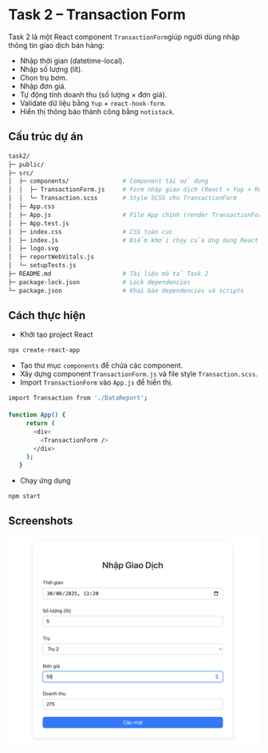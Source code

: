
# Task 2 – Transaction Form

Task 2 là một React component `TransactionForm`giúp người dùng nhập thông tin giao dịch bán hàng:
- Nhập thời gian (datetime-local).
- Nhập số lượng (lít).
- Chọn trụ bơm.
- Nhập đơn giá.
- Tự động tính doanh thu (số lượng × đơn giá).
- Validate dữ liệu bằng `Yup` + `react-hook-form`.
- Hiển thị thông báo thành công bằng `notistack`.

## Cấu trúc dự án


```bash
task2/
├─ public/            
├─ src/                         
│  ├─ components/               # Component tái sử dụng
│  │  ├─ TransactionForm.js     # Form nhập giao dịch (React + Yup + React Hook Form)
│  │  └─ Transaction.scss       # Style SCSS cho TransactionForm
│  ├─ App.css                  
│  ├─ App.js                    # File App chính (render TransactionForm)
│  ├─ App.test.js              
│  ├─ index.css                 # CSS toàn cục
│  ├─ index.js                  # Điểm khởi chạy của ứng dụng React
│  ├─ logo.svg                  
│  ├─ reportWebVitals.js      
│  └─ setupTests.js             
├─ README.md                    # Tài liệu mô tả Task 2
├─ package-lock.json            # Lock dependencies
└─ package.json                 # Khai báo dependencies và scripts
```
## Cách thực hiện
- Khởi tạo project React 
```bash
npx create-react-app
```
- Tạo thư mục `components` để chứa các component.
- Xây dựng component `TransactionForm.js` và file style `Transaction.scss`.
- Import `TransactionForm` vào `App.js` để hiển thị.
```bash
import Transaction from './DataReport';

function App() {
     return (
       <div>
         <TransactionForm />
       </div>
     );
   }

```
- Chạy ứng dụng
```bash
npm start
```
## Screenshots

![App Screenshot](./screenshots/demo.png)
